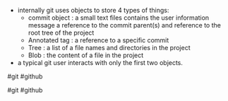 - internally git uses objects to store 4 types of things:
	- commit object : a small text files contains the user information message a reference to the commit parent(s) and reference to the root tree of the project
	- Annotated tag : a reference to a specific commit
	- Tree : a list of a file names and directories in the project
	- Blob : the content of a file in the project
- a typical git user interacts with only the first two objects.

#git #github 








#git #github 